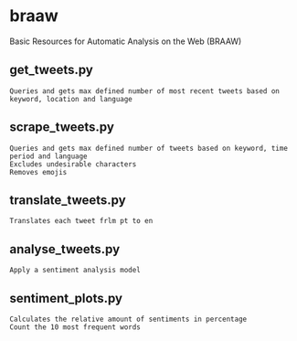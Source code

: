 # braaw
Basic Resources for Automatic Analysis on the Web (BRAAW)

## get_tweets.py
    Queries and gets max defined number of most recent tweets based on keyword, location and language

## scrape_tweets.py
    Queries and gets max defined number of tweets based on keyword, time period and language
    Excludes undesirable characters
    Removes emojis

## translate_tweets.py
    Translates each tweet frlm pt to en

## analyse_tweets.py
    Apply a sentiment analysis model

## sentiment_plots.py
    Calculates the relative amount of sentiments in percentage
    Count the 10 most frequent words

